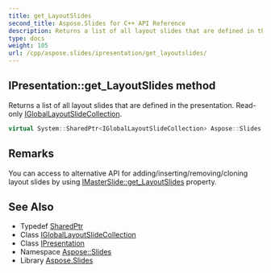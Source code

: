 ```yaml
---
title: get_LayoutSlides
second_title: Aspose.Slides for C++ API Reference
description: Returns a list of all layout slides that are defined in the presentation. Read-only IGlobalLayoutSlideCollection.
type: docs
weight: 105
url: /cpp/aspose.slides/ipresentation/get_layoutslides/
---
```

## IPresentation::get_LayoutSlides method


Returns a list of all layout slides that are defined in the presentation. Read-only [IGlobalLayoutSlideCollection](../../igloballayoutslidecollection/).

```cpp
virtual System::SharedPtr<IGlobalLayoutSlideCollection> Aspose::Slides::IPresentation::get_LayoutSlides()=0
```

## Remarks


You can access to alternative API for adding/inserting/removing/cloning layout slides by using [IMasterSlide::get_LayoutSlides](../../imasterslide/get_layoutslides/) property. 
## See Also

* Typedef [SharedPtr](../../../system/sharedptr/)
* Class [IGlobalLayoutSlideCollection](../../igloballayoutslidecollection/)
* Class [IPresentation](../)
* Namespace [Aspose::Slides](../../)
* Library [Aspose.Slides](../../../)
